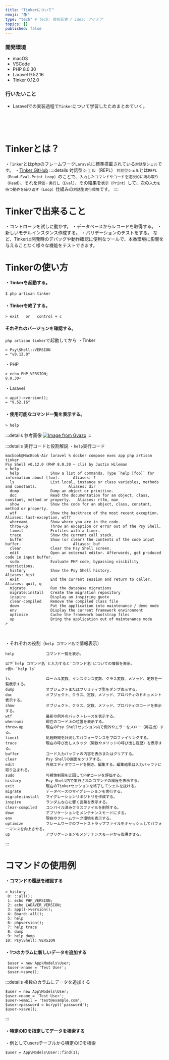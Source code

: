 ```yaml
---
title: "Tinkerについて"
emoji: "📚"
type: "tech" # tech: 技術記事 / idea: アイデア
topics: []
published: false
---
```

### 開発環境
- macOS
- VSCode
- PHP 8.0.30
- Laravel 9.52.16
- Tinker 0.12.0

### 行いたいこと
- Laravelでの実装過程で`Tinker`について学習したためまとめていく。

<br>
<br>
<br>

# Tinkerとは？
・`Tinker`とはphpのフレームワーク`Laravel`に標準搭載されている`対話型シェル`です。
・[Tinker GitHub](https://github.com/laravel/tinker)
::::details 対話型シェル（REPL）
`対話型シェル`とは`REPL（Read-Eval-Print Loop）`のことで、`入力したコマンドやコードを逐次的に読み取り（Read）`、それを`評価・実行し（Eval）`、その結果を`表示（Print）`して、次の`入力を待つ動作を繰り返す（Loop）`仕組みの`対話型実行環境`です。
::::

# Tinkerで出来ること
・コントローラを試しに動かす。
・データベースからレコードを取得する。
・新しいモデルインスタンス作成する。
・バリデーションのテストをする。
など、Tinkerは開発時のデバッグや動作確認に便利なツールで、本番環境に影響を与えることなく様々な機能をテストできます。

# Tinkerの使い方
#### ・Tinkerを起動する。
```: ターミナル
$ php artisan tinker
```
#### ・Tinkerを終了する。
```
> exit   or   control + c
```

#### それぞれのバージョンを確認する。
`php artisan tinker`で起動してから
・Tinker
```
> Psy\Shell::VERSION
= "v0.12.0"
```
・PHP
```
> echo PHP_VERSION;
8.0.30⏎
```
・Laravel
```
> app()->version();
= "9.52.16"
```


#### ・使用可能なコマンド一覧を表示する。
```
> help
```
:::details 参考画像
[![Image from Gyazo](https://i.gyazo.com/93cea47a1fd49b4a343567dd5a36591d.png)](https://gyazo.com/93cea47a1fd49b4a343567dd5a36591d)
:::

:::details 実行コードと役割解説
・`help`実行コード
```
macbook@MacBook-Air laravel % docker compose exec app php artisan tinker
Psy Shell v0.12.0 (PHP 8.0.30 — cli) by Justin Hileman
> help
  help              Show a list of commands. Type `help [foo]` for information about [foo].      Aliases: ?                     
  ls                List local, instance or class variables, methods and constants.              Aliases: dir                   
  dump              Dump an object or primitive.                                                                                
  doc               Read the documentation for an object, class, constant, method or property.   Aliases: rtfm, man             
  show              Show the code for an object, class, constant, method or property.                                           
  wtf               Show the backtrace of the most recent exception.                             Aliases: last-exception, wtf?  
  whereami          Show where you are in the code.                                                                             
  throw-up          Throw an exception or error out of the Psy Shell.                                                           
  timeit            Profiles with a timer.                                                                                      
  trace             Show the current call stack.                                                                                
  buffer            Show (or clear) the contents of the code input buffer.                       Aliases: buf                   
  clear             Clear the Psy Shell screen.                                                                                 
  edit              Open an external editor. Afterwards, get produced code in input buffer.                                     
  sudo              Evaluate PHP code, bypassing visibility restrictions.                                                       
  history           Show the Psy Shell history.                                                  Aliases: hist                  
  exit              End the current session and return to caller.                                Aliases: quit, q               
  migrate           Run the database migrations                                                                                 
  migrate:install   Create the migration repository                                                                             
  inspire           Display an inspiring quote                                                                                  
  clear-compiled    Remove the compiled class file                                                                              
  down              Put the application into maintenance / demo mode                                                            
  env               Display the current framework environment                                                                   
  optimize          Cache the framework bootstrap files                                                                         
  up                Bring the application out of maintenance mode                                                               
> 
```

<br>

・それぞれの役割（`help コマンド名`で情報表示）
```
help              コマンド一覧を表示。

以下`help コマンド名`と入力すると'コマンド名'についての情報を表示。
<例> `help ls`

ls                ローカル変数、インスタンス変数、クラス変数、メソッド、定数を一覧表示する。    
dump              オブジェクトまたはプリミティブ型をダンプ表示する。
doc               オブジェクト、クラス、定数、メソッド、プロパティのドキュメント表示する。
show              オブジェクト、クラス、定数、メソッド、プロパティのコードを表示する。
wtf               最新の例外のバックトレースを表示する。
whereami          現在のコード上の位置を表示する。
throw-up          現在のPsy Shellセッション内で例外やエラーをスロー（再送出）する。
timeit            処理時間を計測してパフォーマンスをプロファイリングする。
trace             現在の呼び出しスタック（関数やメソッドの呼び出し履歴）を表示する。
buffer            コード入力バッファの内容を表示またはクリアする。
clear             Psy Shellの画面をクリアする。
edit              外部エディタでコードを開き、編集する。編集結果は入力バッファに取り込まれる。
sudo              可視性制限を迂回してPHPコードを評価する。
history           Psy Shell内で実行されたコマンドの履歴を表示する。
exit              現在のTinkerセッションを終了してシェルを抜ける。
migrate           データベースのマイグレーションを実行する。
migrate:install   マイグレーションリポジトリを作成する。
inspire           ランダムな心に響く言葉を表示する。
clear-compiled    コンパイル済みクラスファイルを削除する。
down              アプリケーションをメンテナンスモードにする。
env               現在のフレームワーク環境を表示する。
optimize          フレームワークのブートストラップファイルをキャッシュしてパフォーマンスを向上させる。
up                アプリケーションをメンテナンスモードから復帰させる。
```
:::

# コマンドの使用例

#### ・コマンドの履歴を確認する
```
> history
 0: ::all();
 1: echo PHP_VERSION;
 2: echo LAEAVER_VERSION;
 3: app()->version();
 4: Board::all();
 5: help
 6: phpversion();
 7: help trace
 8: dump
 9: help dump
10: Psy\Shell::VERSION
```
#### ・1つのカラムに新しいデータを追加する
```
 $user = new App\Models\User;  
 $user->name = 'Test User';  
 $user->save(); 
```
:::details 複数のカラムにデータを追加する
```
$user = new App\Models\User;
$user->name = 'Test User';
$user->email = 'test@example.com';
$user->password = bcrypt('password');
$user->save();
```
:::

#### ・特定のIDを指定してデータを検索する
・例としてusersテーブルから特定のIDを検索
```
$user = App\Models\User::find(1);  
```

<br>
<br>
<br>